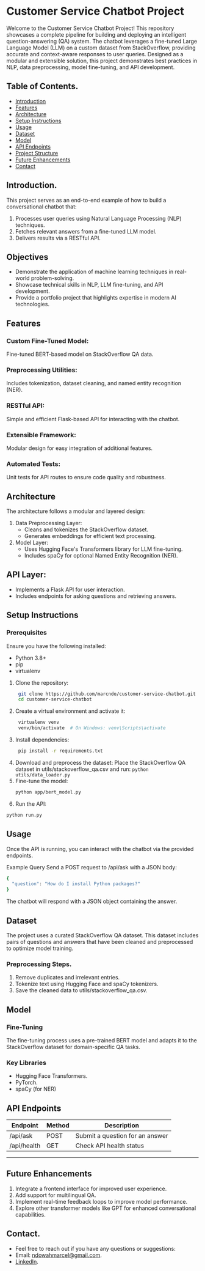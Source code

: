 # Customer Service Chatbot Project

Welcome to the Customer Service Chatbot Project! This repository showcases a complete pipeline for building and deploying an intelligent question-answering (QA) system. The chatbot leverages a fine-tuned Large Language Model (LLM) on a custom dataset from StackOverflow, providing accurate and context-aware responses to user queries. Designed as a modular and extensible solution, this project demonstrates best practices in NLP, data preprocessing, model fine-tuning, and API development.


## Table of Contents.
 * [Introduction](#Introduction)
 * [Features](#Features)
 * [Architecture](#Architecture)
 * [Setup Instructions](#Setup-Instructions)
 * [Usage](#Usage)
 * [Dataset](#Dataset)
 * [Model](#Model)
 * [API Endpoints](#API-Endpoints)
 * [Project Structure](#Project-Structure)
 * [Future Enhancements](#Future-Enhancements)
 * [Contact](#Contact)

   
## Introduction.
This project serves as an end-to-end example of how to build a conversational chatbot that:
1. Processes user queries using Natural Language Processing (NLP) techniques.
2. Fetches relevant answers from a fine-tuned LLM model.
3. Delivers results via a RESTful API.

   
## Objectives
* Demonstrate the application of machine learning techniques in real-world problem-solving.
* Showcase technical skills in NLP, LLM fine-tuning, and API development.
* Provide a portfolio project that highlights expertise in modern AI technologies.


## Features
### Custom Fine-Tuned Model: 
Fine-tuned BERT-based model on StackOverflow QA data.

### Preprocessing Utilities: 
 Includes tokenization, dataset cleaning, and named entity recognition (NER).
 
 ### RESTful API: 
 Simple and efficient Flask-based API for interacting with the chatbot.
 
 ### Extensible Framework:
 Modular design for easy integration of additional features.
 
 ### Automated Tests:
  Unit tests for API routes to ensure code quality and robustness.
  
## Architecture
The architecture follows a modular and layered design:
1. Data Preprocessing Layer:
   * Cleans and tokenizes the StackOverflow dataset.
   * Generates embeddings for efficient text processing.
2. Model Layer:
   * Uses Hugging Face's Transformers library for LLM fine-tuning.
   * Includes spaCy for optional Named Entity Recognition (NER).
## API Layer:
 * Implements a Flask API for user interaction.
 * Includes endpoints for asking questions and retrieving answers.
   
## Setup Instructions
### Prerequisites
Ensure you have the following installed:
 * Python 3.8+
 * pip
 * virtualenv
1. Clone the repository:
   ```bash
    git clone https://github.com/marcndo/customer-service-chatbot.git
    cd customer-service-chatbot
3. Create a virtual environment and activate it:
   ```bash
    virtualenv venv
    venv/bin/activate  # On Windows: venv\Scripts\activate
4. Install dependencies:
   ```bash
    pip install -r requirements.txt
5. Download and preprocess the dataset:
Place the StackOverflow QA dataset in utils/stackoverflow_qa.csv and run:
```python utils/data_loader.py```
6. Fine-tune the model:
   ```bash
   python app/bert_model.py
   ```
8. Run the API:

```bash
python run.py
```

## Usage
Once the API is running, you can interact with the chatbot via the provided endpoints.

Example Query
Send a POST request to /api/ask with a JSON body:

```bash
{
  "question": "How do I install Python packages?"
}
```
The chatbot will respond with a JSON object containing the answer.


## Dataset
The project uses a curated StackOverflow QA dataset. This dataset includes pairs of questions and answers that have been cleaned and preprocessed to optimize model training.

### Preprocessing Steps.
 1. Remove duplicates and irrelevant entries.
 2. Tokenize text using Hugging Face and spaCy tokenizers.
 3. Save the cleaned data to utils/stackoverflow_qa.csv.

    
## Model
### Fine-Tuning
The fine-tuning process uses a pre-trained BERT model and adapts it to the StackOverflow dataset for domain-specific QA tasks.

### Key Libraries
 * Hugging Face Transformers.
 * PyTorch.
 * spaCy (for NER)
   
## API Endpoints
| Endpoint        | Method | Description                         |
|-----------------|--------|-------------------------------------|
| /api/ask        | POST   | Submit a question for an answer    |
| /api/health     | GET    | Check API health status            |
-----------------------------------------------------------------


## Future Enhancements
1. Integrate a frontend interface for improved user experience.
2. Add support for multilingual QA.
3. Implement real-time feedback loops to improve model performance.
4. Explore other transformer models like GPT for enhanced conversational capabilities.

## Contact.
 * Feel free to reach out if you have any questions or suggestions:
 * Email: ndowahmarcel@gmail.com.
 * [LinkedIn](https://www.linkedin.com/in/marcelndowah/).
